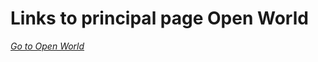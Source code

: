 # **Links to principal page Open World**

[*Go to Open World*](https://nahueldacri.github.io/open-world/)